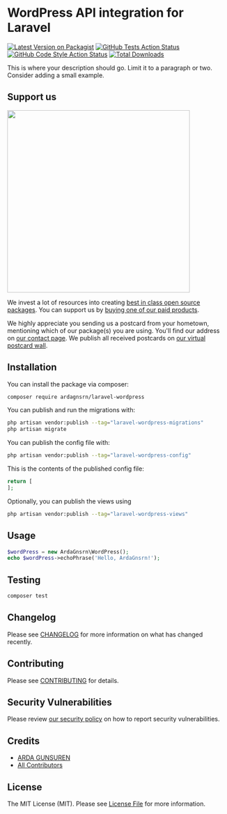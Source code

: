 # WordPress API integration for Laravel

[![Latest Version on Packagist](https://img.shields.io/packagist/v/ardagnsrn/laravel-wordpress.svg?style=flat-square)](https://packagist.org/packages/ardagnsrn/laravel-wordpress)
[![GitHub Tests Action Status](https://img.shields.io/github/actions/workflow/status/ardagnsrn/laravel-wordpress/run-tests.yml?branch=main&label=tests&style=flat-square)](https://github.com/ardagnsrn/laravel-wordpress/actions?query=workflow%3Arun-tests+branch%3Amain)
[![GitHub Code Style Action Status](https://img.shields.io/github/actions/workflow/status/ardagnsrn/laravel-wordpress/fix-php-code-style-issues.yml?branch=main&label=code%20style&style=flat-square)](https://github.com/ardagnsrn/laravel-wordpress/actions?query=workflow%3A"Fix+PHP+code+style+issues"+branch%3Amain)
[![Total Downloads](https://img.shields.io/packagist/dt/ardagnsrn/laravel-wordpress.svg?style=flat-square)](https://packagist.org/packages/ardagnsrn/laravel-wordpress)

This is where your description should go. Limit it to a paragraph or two. Consider adding a small example.

## Support us

[<img src="https://github-ads.s3.eu-central-1.amazonaws.com/laravel-wordpress.jpg?t=1" width="419px" />](https://spatie.be/github-ad-click/laravel-wordpress)

We invest a lot of resources into creating [best in class open source packages](https://spatie.be/open-source). You can support us by [buying one of our paid products](https://spatie.be/open-source/support-us).

We highly appreciate you sending us a postcard from your hometown, mentioning which of our package(s) you are using. You'll find our address on [our contact page](https://spatie.be/about-us). We publish all received postcards on [our virtual postcard wall](https://spatie.be/open-source/postcards).

## Installation

You can install the package via composer:

```bash
composer require ardagnsrn/laravel-wordpress
```

You can publish and run the migrations with:

```bash
php artisan vendor:publish --tag="laravel-wordpress-migrations"
php artisan migrate
```

You can publish the config file with:

```bash
php artisan vendor:publish --tag="laravel-wordpress-config"
```

This is the contents of the published config file:

```php
return [
];
```

Optionally, you can publish the views using

```bash
php artisan vendor:publish --tag="laravel-wordpress-views"
```

## Usage

```php
$wordPress = new ArdaGnsrn\WordPress();
echo $wordPress->echoPhrase('Hello, ArdaGnsrn!');
```

## Testing

```bash
composer test
```

## Changelog

Please see [CHANGELOG](CHANGELOG.md) for more information on what has changed recently.

## Contributing

Please see [CONTRIBUTING](CONTRIBUTING.md) for details.

## Security Vulnerabilities

Please review [our security policy](../../security/policy) on how to report security vulnerabilities.

## Credits

- [ARDA GUNSUREN](https://github.com/ArdaGnsrn)
- [All Contributors](../../contributors)

## License

The MIT License (MIT). Please see [License File](LICENSE.md) for more information.
